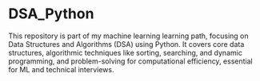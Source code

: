 # DSA_Python
This repository is part of my machine learning learning path, focusing on Data Structures and Algorithms (DSA) using Python. It covers core data structures, algorithmic techniques like sorting, searching, and dynamic programming, and problem-solving for computational efficiency, essential for ML and technical interviews.